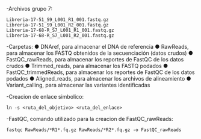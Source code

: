 -Archivos grupo 7:
```
Libreria-17-51_S9_L001_R1_001.fastq.gz
Libreria-17-51_S9_L001_R2_001.fastq.gz
Libreria-17-68-R_S7_L001_R1_001.fastq.gz
Libreria-17-68-R_S7_L001_R2_001.fastq.gz
```

-Carpetas:
● DNAref, para almacenar el DNA de referencia
● RawReads, para almacenar los FASTQ obtenidos de la secuenciación (datos crudos)
● FastQC_rawReads, para almacenar los reportes de FastQC de los datos crudos
● Trimmed_reads, para almacenar los FASTQ podados
● FastQC_trimmedReads, para almacenar los reportes de FastQC de los datos podados
● Aligned_reads, para almacenar los archivos de alineamiento
● Variant_calling, para almacenar las variantes identificadas

-Creacion de enlace simbolico:
```
ln -s <ruta_del_objetivo> <ruta_del_enlace>
```

-FastQC, comando utilizado para la creacion de FastQC_rawReads:
```
fastqc RawReads/*R1*.fq.gz RawReads/*R2*.fq.gz -o FastQC_rawReads
```